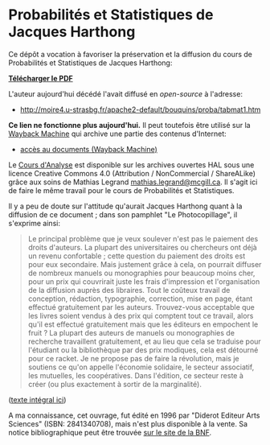Probabilités et Statistiques de Jacques Harthong
================================================================================

Ce dépôt a vocation à favoriser la préservation et la diffusion du 
cours de Probabilités et Statistiques de Jacques Harthong:

[**Télécharger le PDF**](https://eul.ink/probability/documents/Harthong%20-%20Probabilit%C3%A9s%20et%20Statistiques.pdf)

L'auteur aujourd'hui décédé l'avait diffusé en *open-source* à l'adresse:

  - http://moire4.u-strasbg.fr/apache2-default/bouquins/proba/tabmat1.htm

**Ce lien ne fonctionne plus aujourd'hui.** 
Il peut toutefois être utilisé sur la [Wayback Machine](http://archive.org/web/)
qui archive une partie des contenus d'Internet:

  - [accès au documents (Wayback Machine)](https://web.archive.org/web/20150202043708/http://moire4.u-strasbg.fr/apache2-default/bouquins/proba/tabmat1.htm)

Le [Cours d'Analyse](https://cel.archives-ouvertes.fr/cel-00519301v2/document) 
est disponible sur les archives ouvertes HAL sous une licence Creative Commons 
4.0 (Attribution / NonCommercial / ShareALike) grâce aux soins de 
Mathias Legrand <mathias.legrand@mcgill.ca>. Il s'agit ici de faire le
même travail pour le cours de Probabilités et Statistiques.

Il y a peu de doute sur l'attitude qu'aurait Jacques Harthong quant à la 
diffusion de ce document ; dans son pamphlet "Le Photocopillage", 
il s'exprime ainsi:

> Le principal problème que je veux soulever n'est pas le paiement des droits 
> d'auteurs. 
> La plupart des universitaires ou chercheurs ont déjà un revenu confortable ; 
> cette question du paiement des droits est pour eux secondaire. 
> Mais justement grâce à cela, on pourrait diffuser de nombreux manuels ou 
> monographies pour beaucoup moins cher, pour un prix qui couvrirait juste les 
> frais d'impression et l'organisation de la diffusion auprès des libraires. 
> Tout le coûteux travail de conception, rédaction, typographie, correction, 
> mise en page, étant effectué gratuitement par les auteurs. 
> Trouvez-vous acceptable que les livres soient vendus à des prix qui comptent 
> tout ce travail, alors qu'il est effectué gratuitement mais que les éditeurs 
> en empochent le fruit ? 
> La plupart des auteurs de manuels ou monographies de recherche travaillent 
> gratuitement, et au lieu que cela se traduise pour l'étudiant ou la 
> bibliothèque par des prix modiques, cela est détourné pour ce racket. 
> Je ne propose pas de faire la révolution, mais je soutiens ce qu'on appelle 
> l'économie solidaire, le secteur associatif, les mutuelles, les coopératives. 
> Dans l'édition, ce secteur reste à créer (ou plus exactement à sortir de la 
> marginalité).

([texte intégral ici](https://github.com/boisgera/harthong-prob/blob/master/Le%20Photocopillage.md))


A ma connaissance, cet ouvrage, fut édité en 1996 par 
"Diderot Editeur Arts Sciences" (ISBN: 2841340708),
mais n'est plus disponible à la vente. 
Sa notice bibliographique peut être trouvée 
[sur le site de la BNF](http://catalogue.bnf.fr/ark:/12148/cb367007172).


